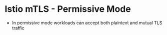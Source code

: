 # Istio mTLS - Permissive Mode
- In permissive mode workloads can accept both plaintext and mutual TLS traffic
